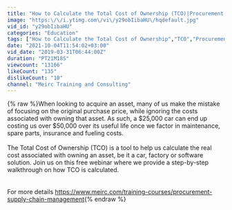 ```yaml
---
title: "How to Calculate the Total Cost of Ownership (TCO)|Procurement and Supply Chain Management"
image: "https:\/\/i.ytimg.com\/vi\/y29obIibaHU\/hqdefault.jpg"
vid_id: "y29obIibaHU"
categories: "Education"
tags: ["How to Calculate the Total Cost of Ownership","TCO","Procurement"]
date: "2021-10-04T11:54:02+03:00"
vid_date: "2019-03-31T06:44:00Z"
duration: "PT21M18S"
viewcount: "13166"
likeCount: "135"
dislikeCount: "10"
channel: "Meirc Training and Consulting"
---
```

{% raw %}When looking to acquire an asset, many of us make the mistake of focusing on the original purchase price, while ignoring the costs associated with owning that asset. As such, a $25,000 car can end up costing us over $50,000 over its useful life once we factor in maintenance, spare parts, insurance and fueling costs.<br /><br />The Total Cost of Ownership (TCO) is a tool to help us calculate the real cost associated with owning an asset, be it a car, factory or software solution. Join us on this free webinar where we provide a step-by-step walkthrough on how TCO is calculated.<br /><br /><br />For more details <a rel="nofollow" target="blank" href="https://www.meirc.com/training-courses/procurement-supply-chain-management">https://www.meirc.com/training-courses/procurement-supply-chain-management</a>{% endraw %}
